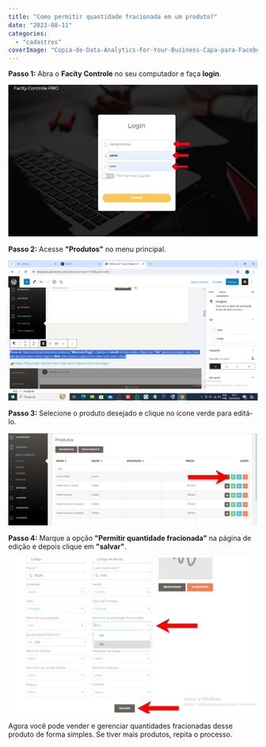 ```yaml
---
title: "Como permitir quantidade fracionada em um produto?"
date: "2023-08-11"
categories: 
  - "cadastros"
coverImage: "Copia-de-Data-Analytics-For-Your-Business-Capa-para-Facebook-1640-×-724-px-11.png"
---
```


**Passo 1:** Abra o **Facity Controle** no seu computador e faça **login**.

![](images/image.png)

**Passo 2:** Acesse **"Produtos"** no menu principal.

![](images/image-1.png)

**Passo 3:** Selecione o produto desejado e clique no ícone verde para editá-lo.

![](images/1-1024x380.png)

**Passo 4:** Marque a opção **"Permitir quantidade fracionada"** na página de edição e depois clique em **"salvar"**.

![](images/2-1024x638.png)

Agora você pode vender e gerenciar quantidades fracionadas desse produto de forma simples. Se tiver mais produtos, repita o processo.
